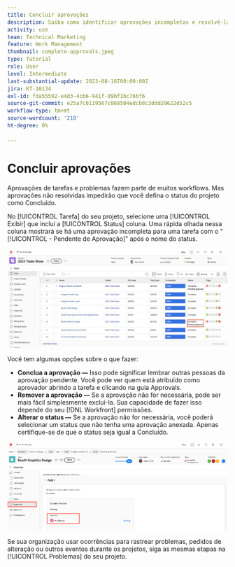 ```yaml
---
title: Concluir aprovações
description: Saiba como identificar aprovações incompletas e resolvê-las para que você possa fechar seu projeto no [!DNL  Workfront].
activity: use
team: Technical Marketing
feature: Work Management
thumbnail: complete-approvals.jpeg
type: Tutorial
role: User
level: Intermediate
last-substantial-update: 2023-08-16T00:00:00Z
jira: KT-10134
exl-id: fda55592-e4d3-4cb6-941f-09bf1bc76bf6
source-git-commit: e25a7c0119567c068504edcb8c3ddd29622d52c5
workflow-type: tm+mt
source-wordcount: '210'
ht-degree: 0%

---
```


# Concluir aprovações

Aprovações de tarefas e problemas fazem parte de muitos workflows. Mas aprovações não resolvidas impedirão que você defina o status do projeto como Concluído.

No [!UICONTROL Tarefa] do seu projeto, selecione uma [!UICONTROL Exibir] que inclui a [!UICONTROL Status] coluna. Uma rápida olhada nessa coluna mostrará se há uma aprovação incompleta para uma tarefa com o &quot;[!UICONTROL - Pendente de Aprovação]&quot; após o nome do status.

![Projeto mostrando aprovação incompleta](assets/approval-pending.png)

Você tem algumas opções sobre o que fazer:

* **Conclua a aprovação —** Isso pode significar lembrar outras pessoas da aprovação pendente. Você pode ver quem está atribuído como aprovador abrindo a tarefa e clicando na guia Approvals.
* **Remover a aprovação —** Se a aprovação não for necessária, pode ser mais fácil simplesmente excluí-la. Sua capacidade de fazer isso depende do seu [!DNL Workfront] permissões.
* **Alterar o status —** Se a aprovação não for necessária, você poderá selecionar um status que não tenha uma aprovação anexada. Apenas certifique-se de que o status seja igual a Concluído.

![Projeto mostrando aprovadores da tarefa](assets/task-approvers.png)

Se sua organização usar ocorrências para rastrear problemas, pedidos de alteração ou outros eventos durante os projetos, siga as mesmas etapas na [!UICONTROL Problemas] do seu projeto.
